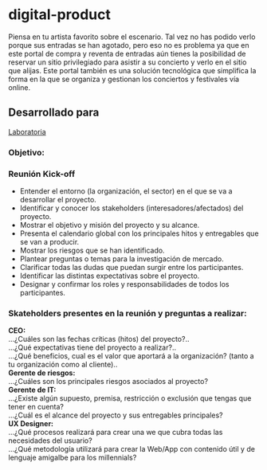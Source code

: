 # digital-product  
Piensa en tu artista favorito sobre el escenario. Tal vez no has podido verlo porque sus entradas se han agotado, pero eso no es problema ya que en este portal de compra y reventa de entradas aún tienes la posibilidad de reservar un sitio privilegiado para asistir a su concierto y verlo en el sitio que alijas. Este portal también es una solución tecnológica que simplifica la forma en la que se organiza y gestionan los conciertos y festivales vía online.  
## Desarrollado para
[Laboratoria](http://laboratoria.la)  

### Objetivo:  

### Reunión Kick-off  
- Entender el entorno (la organización, el sector) en el que se va a desarrollar el proyecto.  
- Identificar y conocer los stakeholders (interesadores/afectados) del proyecto.
- Mostrar el objetivo y misión del proyecto y su alcance.
- Presenta el calendario global con los principales hitos y entregables que se van a producir.  
- Mostrar los riesgos que se han identificado.    
- Plantear preguntas o temas para la investigación de mercado.  
- Clarificar todas las dudas que puedan surgir entre los participantes.
- Identificar las distintas expectativas sobre el proyecto.
- Designar y confirmar los roles y responsabilidades de todos los participantes.

### Skateholders presentes en la reunión y preguntas a realizar:  

**CEO:**  
...¿Cuáles son las fechas críticas (hitos) del proyecto?..  
...¿Qué expectativas tiene del proyecto a realizar?..  
...¿Qué beneficios, cual es el valor que aportará a la organización? (tanto a tu organización como al cliente)..  
**Gerente de riesgos:**  
...¿Cuáles son los principales riesgos asociados al proyecto?  
**Gerente de IT:**  
...¿Existe algún supuesto, premisa, restricción o exclusión que tengas que tener en cuenta?  
...¿Cuál es el alcance del proyecto y sus entregables principales?  
**UX Designer:**  
...¿Qué procesos realizará para crear una we que cubra todas las necesidades del usuario?  
...¿Qué metodología utilizará para crear la Web/App con contenido útil y de lenguaje amigalbe para los millennials?  

